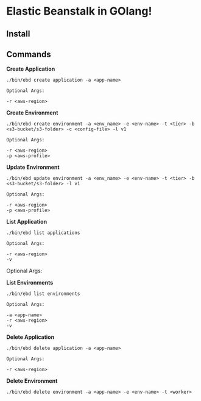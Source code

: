 # Elastic Beanstalk in GOlang!

## Install

## Commands

**Create Application**
```
./bin/ebd create application -a <app-name>

Optional Args:

-r <aws-region>
```

**Create Environment**
```
./bin/ebd create environment -a <env_name> -e <env-name> -t <tier> -b <s3-bucket/s3-folder> -c <config-file> -l v1

Optional Args:

-r <aws-region>
-p <aws-profile>
```

**Update Environment**
```
./bin/ebd update environment -a <env_name> -e <env-name> -t <tier> -b <s3-bucket/s3-folder> -l v1

Optional Args:

-r <aws-region>
-p <aws-profile>
```

**List Application**
```
./bin/ebd list applications

Optional Args:

-r <aws-region>
-v
```
Optional Args:


**List Environments**
```
./bin/ebd list environments

Optional Args:

-a <app-name>
-r <aws-region>
-v
```

**Delete Application**
```
./bin/ebd delete application -a <app-name>

Optional Args:

-r <aws-region>
```

**Delete Environment**
```
./bin/ebd delete environment -a <app-name> -e <env-name> -t <worker>
```

